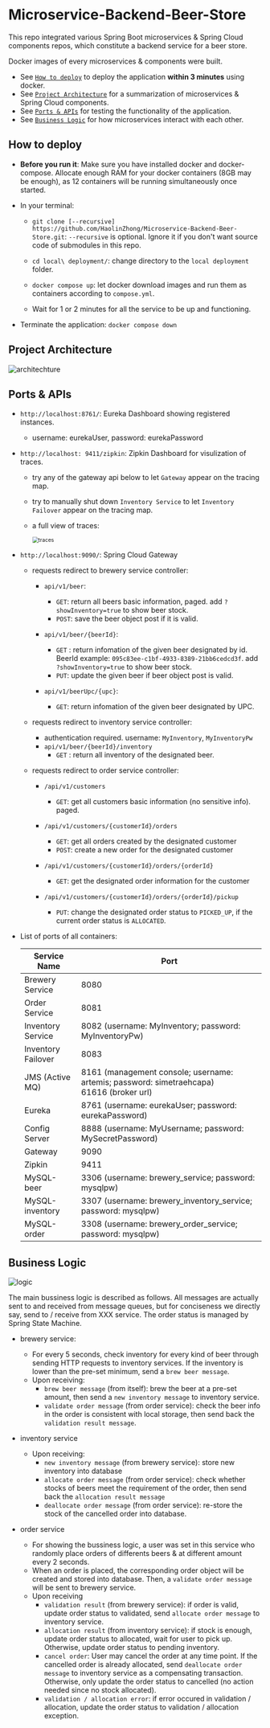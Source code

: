 # Microservice-Backend-Beer-Store
This repo integrated various Spring Boot microservices &amp; Spring Cloud components repos, which constitute a backend service for a beer store.

Docker images of every microservices & components were built. 

- See [`How to deploy`](#how-to-deploy) to deploy the application **within 3 minutes** using docker. 
- See [`Project Architecture`](#project-architecture) for a summarization of microservices & Spring Cloud components.
- See [`Ports & APIs`](#ports--apis) for testing the functionality of the application.
- See [`Business Logic`](#business--logic) for how microservices interact with each other.


## How to deploy

- **Before you run it**: Make sure you have installed docker and docker-compose. Allocate enough RAM for your docker containers (8GB may be enough), as 12 containers will be running simultaneously once started.

- In your terminal: 
  
  - `git clone [--recursive] https://github.com/HaolinZhong/Microservice-Backend-Beer-Store.git`:  `--recursive` is optional. Ignore it if you don't want source code of submodules in this repo.
  
  - `cd local\ deployment/`: change directory to the `local deployment` folder.

  - `docker compose up`: let docker download images and run them as containers according to `compose.yml`.

  - Wait for 1 or 2 minutes for all the service to be up and functioning.
  
- Terminate the application: `docker compose down`



## Project Architecture

![architechture](architecture.png)



## Ports & APIs

- `http://localhost:8761/`: Eureka Dashboard showing registered instances.

  - username: eurekaUser, password: eurekaPassword

    

- `http://localhost: 9411/zipkin`: Zipkin Dashboard for visulization of traces.

  - try any of the gateway api below to let `Gateway` appear on the tracing map.

  - try to manually shut down `Inventory Service` to let `Inventory Failover` appear on the tracing map.

  - a full view of traces:

    <img src="traces.png" alt="traces" style="zoom:75%;" />

  

- `http://localhost:9090/`: Spring Cloud Gateway

  - requests redirect to brewery service controller:
    - `api/v1/beer`: 
      - `GET`: return all beers basic information, paged. add `?showInventory=true` to show beer stock.
      - `POST`: save the beer object post if it is valid.

    - `api/v1/beer/{beerId}`:
      - `GET` :  return infomation of the given beer designated by id. BeerId example: `095c83ee-c1bf-4933-8389-21bb6cedcd3f`. add `?showInventory=true` to show beer stock.
      - `PUT`: update the given beer if beer object post is valid.

    - `api/v1/beerUpc/{upc}`:
      - `GET`: return infomation of the given beer designated by UPC.

  - requests redirect to inventory service controller:
    - authentication required. username: `MyInventory`, `MyInventoryPw`
    - `api/v1/beer/{beerId}/inventory`
      - `GET` : return all inventory of the designated beer.

  - requests redirect to order service controller:
    - `/api/v1/customers`
      - `GET`: get all customers basic information (no sensitive info). paged.

    - `/api/v1/customers/{customerId}/orders`
      - `GET`: get all orders created by the designated customer
      - `POST`: create a new order for the designated customer

    - `/api/v1/customers/{customerId}/orders/{orderId}`
      - `GET`: get the designated order information for the customer

    - `/api/v1/customers/{customerId}/orders/{orderId}/pickup`
      - `PUT`: change the designated order status to `PICKED_UP`, if the current order status is `ALLOCATED`.



- List of ports of all containers:

  | Service Name       | Port                                                         |
  | ------------------ | ------------------------------------------------------------ |
  | Brewery Service    | 8080                                                         |
  | Order Service      | 8081                                                         |
  | Inventory Service  | 8082 (username: MyInventory; password: MyInventoryPw)        |
  | Inventory Failover | 8083                                                         |
  | JMS (Active MQ)    | 8161 (management console; username: artemis; password: simetraehcapa)<br />61616 (broker url) |
  | Eureka             | 8761 (username: eurekaUser; password: eurekaPassword)        |
  | Config Server      | 8888 (username: MyUsername; password: MySecretPassword)      |
  | Gateway            | 9090                                                         |
  | Zipkin             | 9411                                                         |
  | MySQL-beer         | 3306 (username: brewery_service; password: mysqlpw)          |
  | MySQL-inventory    | 3307 (username: brewery_inventory_service; password: mysqlpw) |
  | MySQL-order        | 3308 (username: brewery_order_service; password: mysqlpw)    |

  



## Business Logic

![logic](logic.png)



The main bussiness logic is described as follows. All messages are actually sent to and received from message queues, but for conciseness we directly say, send to / receive from XXX service. The order status is managed by Spring State Machine.



- brewery service:
  - For every 5 seconds, check inventory for every kind of beer through sending HTTP requests to inventory services. If the inventory is lower than the pre-set minimum, send a `brew beer message`.
  - Upon receiving:
    - `brew beer message` (from itself): brew the beer at a pre-set amount, then send a `new inventory message` to inventory service.
    - `validate order message` (from order service): check the beer info in the order is consistent with local storage, then send back the `validation result message`.



- inventory service
  - Upon receiving:
    - `new inventory message` (from brewery service): store new inventory into database
    - `allocate order message` (from order service): check whether stocks of beers meet the requirement of the order, then send back the `allocation result message`
    - `deallocate order message` (from order service): re-store the stock of the cancelled order into database.



- order service

  - For showing the bussiness logic, a user was set in this service who randomly place orders of differents beers & at different amount every 2 seconds.
  - When an order is placed, the corresponding order object will be created and stored into database. Then, a `validate order message` will be sent to brewery service.
  - Upon receiving
    - `validation result` (from brewery service):  if order is valid, update order status to validated, send `allocate order message` to inventory service.
    - `allocation result` (from inventory service): if stock is enough, update order status to allocated, wait for user to pick up. Otherwise, update order status to pending inventory.
    - `cancel order`: User may cancel the order at any time point. If the cancelled order is already allocated, send `deallocate order message` to inventory service as a compensating transaction. Otherwise, only update the order status to cancelled (no action needed since no stock allocated).
    - `validation / allocation error`: if error occured in validation / allocation, update the order status to validation / allocation exception.

  

